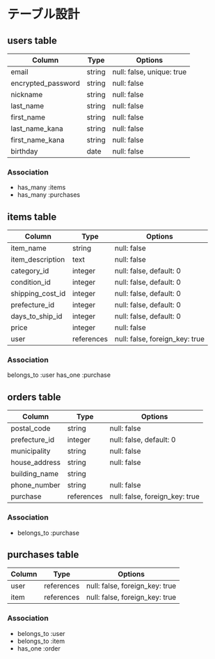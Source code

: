 # テーブル設計

## users table

| Column             | Type   | Options     |
| ------------------ | ------ | ----------- |
| email              | string | null: false, unique: true |
| encrypted_password | string | null: false |
| nickname           | string | null: false |
| last_name          | string | null: false |
| first_name         | string | null: false |
| last_name_kana     | string | null: false |
| first_name_kana    | string | null: false |
| birthday           | date   | null: false |

### Association

- has_many :items
- has_many :purchases


## items table

| Column             | Type   | Options     |
| ------------------ | ------ | ----------- |
| item_name          | string | null: false |
| item_description   | text   | null: false |
| category_id        | integer | null: false, default: 0 |
| condition_id       | integer | null: false, default: 0 |
| shipping_cost_id   | integer | null: false, default: 0 |
| prefecture_id      | integer | null: false, default: 0 |
| days_to_ship_id    | integer | null: false, default: 0 |
| price              | integer | null: false |
| user               | references | null: false, foreign_key: true |

### Association

belongs_to :user
has_one :purchase

## orders table

| Column             | Type   | Options     |
| ------------------ | ------ | ----------- |
| postal_code        | string | null: false |
| prefecture_id      | integer | null: false, default: 0 |
| municipality       | string | null: false |
| house_address      | string | null: false |
| building_name      | string |             |
| phone_number       | string | null: false |
| purchase           | references | null: false, foreign_key: true |

### Association

- belongs_to :purchase

## purchases table

| Column             | Type   | Options     |
| ------------------ | ------ | ----------- |
| user               | references | null: false, foreign_key: true |
| item               | references | null: false, foreign_key: true |


### Association

- belongs_to :user
- belongs_to :item
- has_one :order